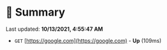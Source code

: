# 📖 Summary
Last updated: **10/13/2021, 4:55:47 AM**

- `GET` [https://google.com](https://google.com) - **Up** (109ms)
